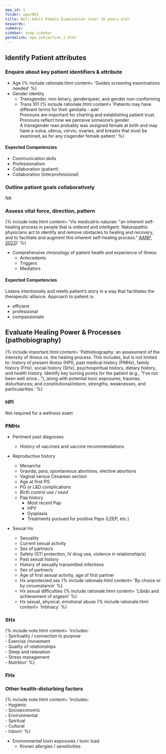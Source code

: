 ```yaml
---
epa_id: 1
folder: epa/001
title: Well-Adult Female Examination (over 16 years old)
keywords: 
summary: 
sidebar: soap_sidebar
permalink: epa_subjective_1.html
---
```


## Identify Patient attributes

### Enquire about key patient identifiers & attribute
- Age
  {% include rationale.html content= 'Guides screening examinations needed' %}
- Gender identity
  - Transgender, non-binary, genderqueer, and gender non-conforming 
  - Trans 101
    {% include rationale.html content= 'Patients may have different terms for their genitalia - ask!<br>Pronouns are important for charting and establishing patient trust. Pronouns reflect how we perceive someone’s gender.<br>A transgender man probably was assigned female at birth and may have a vulva, uterus, cervix, ovaries, and breasts that must be examined, as for any cisgender female patient.' %}

#### Expected Competencies
  - Communication skills
  - Professionalism 
  - Collaboration (patient)
  - Collaboration (interprofessional)
  
### Outline patient goals collaboratively
NA

### Assess vital force, direction, pattern
{% include note.html content= 'Vis medicatrix naturae: "an inherent self-healing process in people that is ordered and intelligent. Naturopathic physicians act to identify and remove obstacles to healing and recovery, and to facilitate and augment this inherent self-healing process." [AANP, 2022](https://naturopathic.org/page/PrinciplesNaturopathicMedicine?&hhsearchterms=%22vis+and+medicatrix+and+naturae%22))' %}

- Comprehensive  chronology of patient health and experience of illness
  - Antecedents
  - Triggers
  - Mediators
  
#### Expected Competencies
Listens intentionally and retells patient’s story in a way that facilitates the therapeutic alliance. Approach to patient is:
- efficient
- professional
- compassionate  


  
## Evaluate Healing Power & Processes (pathobiography)
{% include important.html content= 'Pathobiography: an assessment of the intensity of illness vs. the healing process. This includes, but is not limited to: history of present illness (HPI), past medical history (PMHx), family history (FHx), social history (SHx), psychospiritual history, dietary history, and  health history. Identify key turning points for the patient (e.g., “I’ve  not  been well since…”), along with potential toxic exposures; traumas; disturbances; and constitutional/inborn, strengths, weaknesses, and particularities.' %}

### HPI
Not required for a wellness exam

### PMHx
- Pertinent past diagnoses
  - History of vaccines and vaccine recommendations
- Reproductive history
  - Menarche
  - Gravida, para, spontaneous abortions, elective abortions
  - Vaginal versus Cesarean section
  - Age at first PG
  - PG or L&D complications
  - *Birth control use / need*
  - Pap history
    - Most recent Pap
    - HPV
    - Dysplasia
    - Treatments pursued for positive Paps (LEEP, etc.)

- Sexual Hx
  - Sexuality
  - Current sexual activity
  - Sex of partner/s
  - Safety (STI protection, IV drug use, violence in relationship/s)
  - Past sexual history
  - History of sexually transmitted infections
  - Sex of partner/s
  - Age of first sexual activity, age of first partner
  - Hx unprotected sex
    {% include rationale.html content= 'By choice or by circumstance' %}
  - Hx sexual difficulties
    {% include rationale.html content= 'Libido and achievement of orgasm' %}
  - Hx sexual, physical, emotional abuse
    {% include rationale.html content= 'Intimacy' %}






### SHx
 {% include note.html content= 'Includes:<br>- Spirituality / connection to purpose<br> - Exercise /movement<br> - Quality of relationships<br> - Sleep and relaxation<br> - Stress management<br> - Nutrition' %}


### FHx

### Other health-disturbing factors
{% include note.html content= 'Includes:<br>- Hygienic<br>- Socioeconomic<br>- Environmental<br>- Spiritual<br>- Cultural<br>- Inborn' %}
- Environmental toxin exposures / toxic load 
  - Known allergies / sensitivities


 
 
